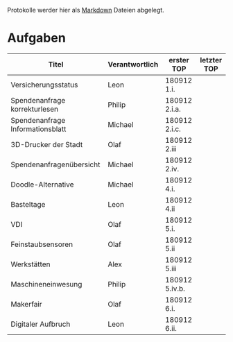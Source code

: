 Protokolle werder hier als [Markdown](https://guides.github.com/features/mastering-markdown/) Dateien abgelegt.

# **Aufgaben**
Titel | Verantwortlich | erster TOP | letzter TOP
--- | --- | --- | ---
Versicherungsstatus | Leon | 180912 1.i. |
Spendenanfrage korrekturlesen | Philip | 180912 2.i.a. |
Spendenanfrage Informationsblatt | Michael | 180912 2.i.c. |
3D-Drucker der Stadt | Olaf | 180912 2.iii |
Spendenanfragenübersicht | Michael | 180912 2.iv. |
Doodle-Alternative | Michael | 180912 4.i. |
Basteltage | Leon | 180912 4.ii |
VDI | Olaf | 180912 5.i. |
Feinstaubsensoren | Olaf | 180912 5.ii |
Werkstätten | Alex | 180912 5.iii |
Maschineneinwesung | Philip | 180912 5.iv.b. |
Makerfair | Olaf | 180912 6.i. |
Digitaler Aufbruch | Leon | 180912 6.ii. |
